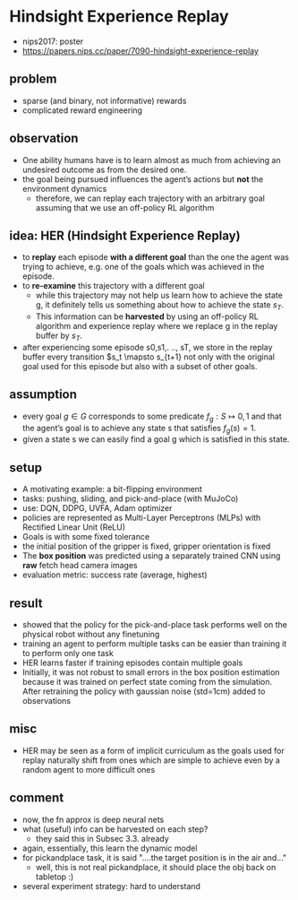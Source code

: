 # Hindsight Experience Replay
* nips2017: poster
* https://papers.nips.cc/paper/7090-hindsight-experience-replay

## problem
* sparse (and binary, not informative) rewards
* complicated reward engineering

## observation
* One ability humans have is to learn almost as much from achieving an undesired outcome as from the desired one.
* the goal being pursued influences the agent’s actions but **not** the environment dynamics 
  * therefore, we can replay each trajectory with an arbitrary goal assuming that we use an off-policy RL algorithm

## idea: HER (Hindsight Experience Replay)
* to **replay** each episode **with a different goal** than the one the agent was trying to achieve, 
  e.g. one of the goals which was achieved in the episode.
* to **re-examine** this trajectory with a different goal 
  * while this trajectory may not help us learn how to achieve the state g, 
    it definitely tells us something about how to achieve the state $s_T$.
  * This information can be **harvested** by using an off-policy RL algorithm and 
    experience replay where we replace g in the replay buffer by $s_T$.
* after experiencing some episode s0,s1,. .., sT,
  we store in the replay buffer every transition $s_t \mapsto s_{t+1} not only with 
  the original goal used for this episode but also with a subset of other goals. 

## assumption
* every goal $g \in G$ corresponds to some predicate $f_g: S \mapsto {0, 1}$ and that 
  the agent’s goal is to achieve any state s that satisfies $f_g(s) = 1$.
* given a state s we can easily find a goal g which is satisfied in this state.

## setup
* A motivating example: a bit-flipping environment
* tasks: pushing, sliding, and pick-and-place (with MuJoCo)
* use: DQN, DDPG, UVFA, Adam optimizer
* policies are represented as Multi-Layer Perceptrons (MLPs) with Rectified Linear Unit (ReLU)
* Goals is with some fixed tolerance
* the initial position of the gripper is fixed, gripper orientation is fixed
* The **box position** was predicted using a separately trained CNN using **raw** fetch head camera images
* evaluation metric: success rate (average, highest)

## result
* showed that the policy for the pick-and-place task performs well on the physical robot without any finetuning
* training an agent to perform multiple tasks can be easier than training it to perform only one task
* HER learns faster if training episodes contain multiple goals
* Initially, it was not robust to small errors in the box position estimation because 
  it was trained on perfect state coming from the simulation. After retraining the policy with gaussian noise (std=1cm) added to observations

## misc
* HER may be seen as a form of implicit curriculum as the goals used for replay naturally shift from 
  ones which are simple to achieve even by a random agent to more difficult ones

## comment
* now, the fn approx is deep neural nets
* what (useful) info can be harvested on each step?
  * they said this in Subsec 3.3. already
* again, essentially, this learn the dynamic model
* for pickandplace task, it is said "....the target position is in the air and..."
  * well, this is not real pickandplace, it should place the obj back on tabletop :)
* several experiment strategy: hard to understand
  
